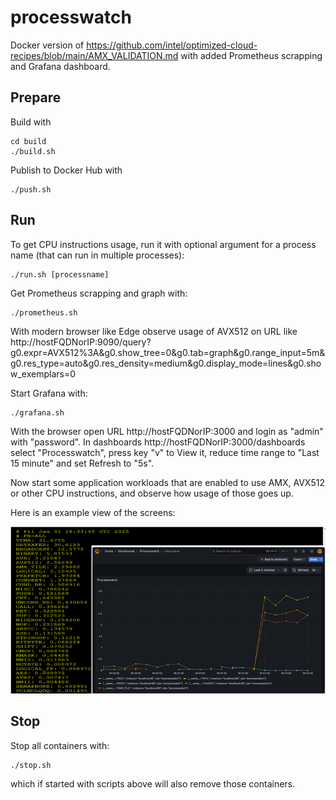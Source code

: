 # processwatch

Docker version of https://github.com/intel/optimized-cloud-recipes/blob/main/AMX_VALIDATION.md with added Prometheus scrapping and Grafana dashboard.

## Prepare

Build with

```
cd build
./build.sh
```

Publish to Docker Hub with

```
./push.sh
```

## Run

To get CPU instructions usage, run it with optional argument for a process name (that can run in multiple processes):

```
./run.sh [processname]
```

Get Prometheus scrapping and graph with:

```
./prometheus.sh
```

With modern browser like Edge observe usage of AVX512 on URL like http://hostFQDNorIP:9090/query?g0.expr=AVX512%3A&g0.show_tree=0&g0.tab=graph&g0.range_input=5m&g0.res_type=auto&g0.res_density=medium&g0.display_mode=lines&g0.show_exemplars=0

Start Grafana with:

```
./grafana.sh
```

With the browser open URL http://hostFQDNorIP:3000 and login as "admin" with "password". In dashboards http://hostFQDNorIP:3000/dashboards select "Processwatch", press key "v" to View it, reduce time range to "Last 15 minute" and set Refresh to "5s".

Now start some application workloads that are enabled to use AMX, AVX512 or other CPU instructions, and observe how usage of those goes up.

Here is an example view of the screens:

![OpenVINO AMX AVX512 AVX2 demo](./openvino-amx.png)

## Stop

Stop all containers with:

```
./stop.sh
```

which if started with scripts above will also remove those containers.
